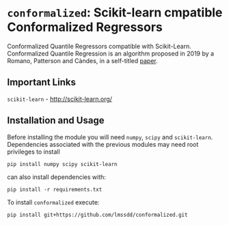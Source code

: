 # `conformalized`: Scikit-learn cmpatible Conformalized Regressors

Conformalized Quantile Regressors compatible with Scikit-Learn.
Conformalized Quantile Regression is an algorithm proposed in 2019 by a Romano, Patterson and Càndes, in a self-titled [paper](https://arxiv.org/pdf/1905.03222.pdf).


## Important Links
`scikit-learn` - http://scikit-learn.org/

## Installation and Usage
Before installing the module you will need `numpy`, `scipy` and `scikit-learn`.
Dependencies associated with the previous modules may need root privileges to install

```
pip install numpy scipy scikit-learn
```
can also install dependencies with:

```
pip install -r requirements.txt
```

To install `conformalized` execute:
```shell
pip install git+https://github.com/lmssdd/conformalized.git
```
